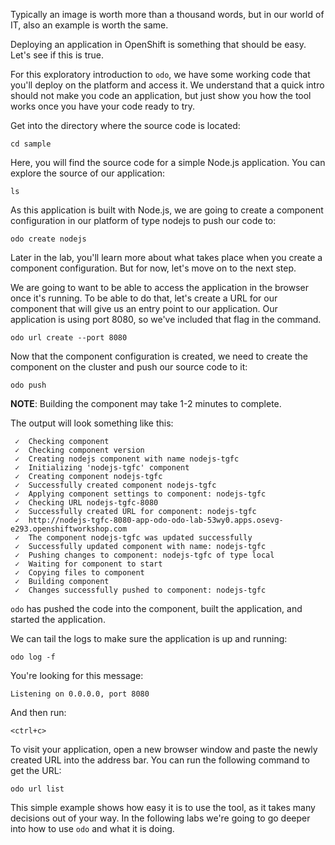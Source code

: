 Typically an image is worth more than a thousand words, but in our world of IT, also an example is worth the same.

Deploying an application in OpenShift is something that should be easy. Let's see if this is true.

For this exploratory introduction to `odo`, we have some working code that you'll deploy on the platform and access it. We understand that a quick intro should not make you code an application, but just show you how the tool works once you have your code ready to try.

Get into the directory where the source code is located:

```execute-1
cd sample
```

Here, you will find the source code for a simple Node.js application. You can explore the source of our application:

```execute-1
ls
```

As this application is built with Node.js, we are going to create a component configuration in our platform of type nodejs to push our code to:

```execute-1
odo create nodejs
```

Later in the lab, you'll learn more about what takes place when you create a component configuration. But for now, let's move on to the next step.

We are going to want to be able to access the application in the browser once it's running. To be able to do that, let's create a URL for our component that will give us an entry point to our application. Our application is using port 8080, so we've included that flag in the command.

```execute-1
odo url create --port 8080
```
Now that the component configuration is created, we need to create the component on the cluster and push our source code to it:

```execute-1
odo push
```

__NOTE__: Building the component may take 1-2 minutes to complete.

The output will look something like this:

```
 ✓  Checking component
 ✓  Checking component version
 ✓  Creating nodejs component with name nodejs-tgfc
 ✓  Initializing 'nodejs-tgfc' component
 ✓  Creating component nodejs-tgfc
 ✓  Successfully created component nodejs-tgfc
 ✓  Applying component settings to component: nodejs-tgfc
 ✓  Checking URL nodejs-tgfc-8080
 ✓  Successfully created URL for component: nodejs-tgfc
 ✓  http://nodejs-tgfc-8080-app-odo-odo-lab-53wy0.apps.osevg-e293.openshiftworkshop.com
 ✓  The component nodejs-tgfc was updated successfully
 ✓  Successfully updated component with name: nodejs-tgfc
 ✓  Pushing changes to component: nodejs-tgfc of type local
 ✓  Waiting for component to start
 ✓  Copying files to component
 ✓  Building component
 ✓  Changes successfully pushed to component: nodejs-tgfc
 ```

`odo` has pushed the code into the component, built the application, and started the application.

We can tail the logs to make sure the application is up and running:

```execute-1
odo log -f
```

You're looking for this message:

```
Listening on 0.0.0.0, port 8080
```

And then run:

```execute-1
<ctrl+c>
```

To visit your application, open a new browser window and paste the newly created URL into the address bar. You can run the following command to get the URL:

```execute-1
odo url list
```

This simple example shows how easy it is to use the tool, as it takes many decisions out of your way. In the following labs we're going to go deeper into how to use `odo` and what it is doing.
